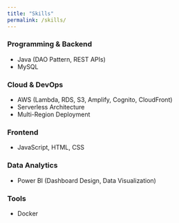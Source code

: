 ```yaml
---
title: "Skills"
permalink: /skills/
---
```


### Programming & Backend
- Java (DAO Pattern, REST APIs)  
- MySQL  

### Cloud & DevOps
- AWS (Lambda, RDS, S3, Amplify, Cognito, CloudFront)  
- Serverless Architecture  
- Multi-Region Deployment  

### Frontend
- JavaScript, HTML, CSS  

### Data Analytics
- Power BI (Dashboard Design, Data Visualization)  

### Tools
- Docker  
